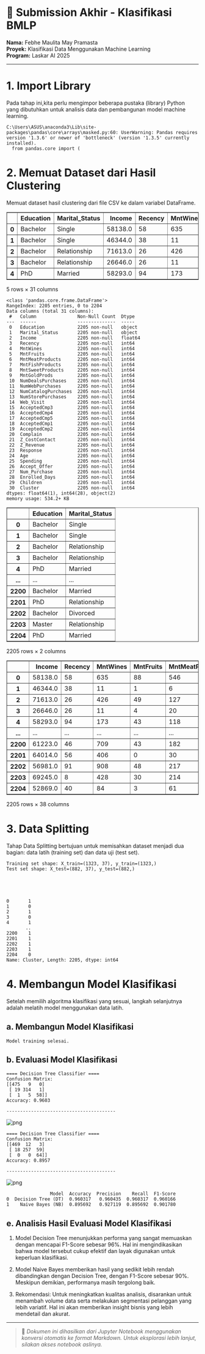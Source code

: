 # 🎯 Submission Akhir - Klasifikasi BMLP
**Nama:** Febhe Maulita May Pramasta  
**Proyek:** Klasifikasi Data Menggunakan Machine Learning  
**Program:** Laskar AI 2025

---

# **1. Import Library**
Pada tahap ini,kita perlu mengimpor beberapa pustaka (library) Python yang dibutuhkan untuk analisis data dan pembangunan model machine learning.

    C:\Users\ASUS\anaconda3\Lib\site-packages\pandas\core\arrays\masked.py:60: UserWarning: Pandas requires version '1.3.6' or newer of 'bottleneck' (version '1.3.5' currently installed).
      from pandas.core import (


# **2. Memuat Dataset dari Hasil Clustering**

Memuat dataset hasil clustering dari file CSV ke dalam variabel DataFrame.




<div>
<style scoped>
    .dataframe tbody tr th:only-of-type {
        vertical-align: middle;
    }

    .dataframe tbody tr th {
        vertical-align: top;
    }

    .dataframe thead th {
        text-align: right;
    }
</style>
<table border="1" class="dataframe">
  <thead>
    <tr style="text-align: right;">
      <th></th>
      <th>Education</th>
      <th>Marital_Status</th>
      <th>Income</th>
      <th>Recency</th>
      <th>MntWines</th>
      <th>MntFruits</th>
      <th>MntMeatProducts</th>
      <th>MntFishProducts</th>
      <th>MntSweetProducts</th>
      <th>MntGoldProds</th>
      <th>...</th>
      <th>Z_CostContact</th>
      <th>Z_Revenue</th>
      <th>Response</th>
      <th>Age</th>
      <th>Spending</th>
      <th>Accept_Offer</th>
      <th>Num_Purchase</th>
      <th>Enrolled_Days</th>
      <th>Children</th>
      <th>Cluster</th>
    </tr>
  </thead>
  <tbody>
    <tr>
      <th>0</th>
      <td>Bachelor</td>
      <td>Single</td>
      <td>58138.0</td>
      <td>58</td>
      <td>635</td>
      <td>88</td>
      <td>546</td>
      <td>172</td>
      <td>88</td>
      <td>88</td>
      <td>...</td>
      <td>3</td>
      <td>11</td>
      <td>1</td>
      <td>67</td>
      <td>1617</td>
      <td>1</td>
      <td>25</td>
      <td>663</td>
      <td>0</td>
      <td>2</td>
    </tr>
    <tr>
      <th>1</th>
      <td>Bachelor</td>
      <td>Single</td>
      <td>46344.0</td>
      <td>38</td>
      <td>11</td>
      <td>1</td>
      <td>6</td>
      <td>2</td>
      <td>1</td>
      <td>6</td>
      <td>...</td>
      <td>3</td>
      <td>11</td>
      <td>0</td>
      <td>70</td>
      <td>27</td>
      <td>0</td>
      <td>6</td>
      <td>113</td>
      <td>2</td>
      <td>1</td>
    </tr>
    <tr>
      <th>2</th>
      <td>Bachelor</td>
      <td>Relationship</td>
      <td>71613.0</td>
      <td>26</td>
      <td>426</td>
      <td>49</td>
      <td>127</td>
      <td>111</td>
      <td>21</td>
      <td>42</td>
      <td>...</td>
      <td>3</td>
      <td>11</td>
      <td>0</td>
      <td>59</td>
      <td>776</td>
      <td>0</td>
      <td>21</td>
      <td>312</td>
      <td>0</td>
      <td>2</td>
    </tr>
    <tr>
      <th>3</th>
      <td>Bachelor</td>
      <td>Relationship</td>
      <td>26646.0</td>
      <td>26</td>
      <td>11</td>
      <td>4</td>
      <td>20</td>
      <td>10</td>
      <td>3</td>
      <td>5</td>
      <td>...</td>
      <td>3</td>
      <td>11</td>
      <td>0</td>
      <td>40</td>
      <td>53</td>
      <td>0</td>
      <td>8</td>
      <td>139</td>
      <td>1</td>
      <td>1</td>
    </tr>
    <tr>
      <th>4</th>
      <td>PhD</td>
      <td>Married</td>
      <td>58293.0</td>
      <td>94</td>
      <td>173</td>
      <td>43</td>
      <td>118</td>
      <td>46</td>
      <td>27</td>
      <td>15</td>
      <td>...</td>
      <td>3</td>
      <td>11</td>
      <td>0</td>
      <td>43</td>
      <td>422</td>
      <td>0</td>
      <td>19</td>
      <td>161</td>
      <td>1</td>
      <td>2</td>
    </tr>
  </tbody>
</table>
<p>5 rows × 31 columns</p>
</div>



    <class 'pandas.core.frame.DataFrame'>
    RangeIndex: 2205 entries, 0 to 2204
    Data columns (total 31 columns):
     #   Column               Non-Null Count  Dtype  
    ---  ------               --------------  -----  
     0   Education            2205 non-null   object 
     1   Marital_Status       2205 non-null   object 
     2   Income               2205 non-null   float64
     3   Recency              2205 non-null   int64  
     4   MntWines             2205 non-null   int64  
     5   MntFruits            2205 non-null   int64  
     6   MntMeatProducts      2205 non-null   int64  
     7   MntFishProducts      2205 non-null   int64  
     8   MntSweetProducts     2205 non-null   int64  
     9   MntGoldProds         2205 non-null   int64  
     10  NumDealsPurchases    2205 non-null   int64  
     11  NumWebPurchases      2205 non-null   int64  
     12  NumCatalogPurchases  2205 non-null   int64  
     13  NumStorePurchases    2205 non-null   int64  
     14  Web_Visit            2205 non-null   int64  
     15  AcceptedCmp3         2205 non-null   int64  
     16  AcceptedCmp4         2205 non-null   int64  
     17  AcceptedCmp5         2205 non-null   int64  
     18  AcceptedCmp1         2205 non-null   int64  
     19  AcceptedCmp2         2205 non-null   int64  
     20  Complain             2205 non-null   int64  
     21  Z_CostContact        2205 non-null   int64  
     22  Z_Revenue            2205 non-null   int64  
     23  Response             2205 non-null   int64  
     24  Age                  2205 non-null   int64  
     25  Spending             2205 non-null   int64  
     26  Accept_Offer         2205 non-null   int64  
     27  Num_Purchase         2205 non-null   int64  
     28  Enrolled_Days        2205 non-null   int64  
     29  Children             2205 non-null   int64  
     30  Cluster              2205 non-null   int64  
    dtypes: float64(1), int64(28), object(2)
    memory usage: 534.2+ KB





<div>
<style scoped>
    .dataframe tbody tr th:only-of-type {
        vertical-align: middle;
    }

    .dataframe tbody tr th {
        vertical-align: top;
    }

    .dataframe thead th {
        text-align: right;
    }
</style>
<table border="1" class="dataframe">
  <thead>
    <tr style="text-align: right;">
      <th></th>
      <th>Education</th>
      <th>Marital_Status</th>
    </tr>
  </thead>
  <tbody>
    <tr>
      <th>0</th>
      <td>Bachelor</td>
      <td>Single</td>
    </tr>
    <tr>
      <th>1</th>
      <td>Bachelor</td>
      <td>Single</td>
    </tr>
    <tr>
      <th>2</th>
      <td>Bachelor</td>
      <td>Relationship</td>
    </tr>
    <tr>
      <th>3</th>
      <td>Bachelor</td>
      <td>Relationship</td>
    </tr>
    <tr>
      <th>4</th>
      <td>PhD</td>
      <td>Married</td>
    </tr>
    <tr>
      <th>...</th>
      <td>...</td>
      <td>...</td>
    </tr>
    <tr>
      <th>2200</th>
      <td>Bachelor</td>
      <td>Married</td>
    </tr>
    <tr>
      <th>2201</th>
      <td>PhD</td>
      <td>Relationship</td>
    </tr>
    <tr>
      <th>2202</th>
      <td>Bachelor</td>
      <td>Divorced</td>
    </tr>
    <tr>
      <th>2203</th>
      <td>Master</td>
      <td>Relationship</td>
    </tr>
    <tr>
      <th>2204</th>
      <td>PhD</td>
      <td>Married</td>
    </tr>
  </tbody>
</table>
<p>2205 rows × 2 columns</p>
</div>






<div>
<style scoped>
    .dataframe tbody tr th:only-of-type {
        vertical-align: middle;
    }

    .dataframe tbody tr th {
        vertical-align: top;
    }

    .dataframe thead th {
        text-align: right;
    }
</style>
<table border="1" class="dataframe">
  <thead>
    <tr style="text-align: right;">
      <th></th>
      <th>Income</th>
      <th>Recency</th>
      <th>MntWines</th>
      <th>MntFruits</th>
      <th>MntMeatProducts</th>
      <th>MntFishProducts</th>
      <th>MntSweetProducts</th>
      <th>MntGoldProds</th>
      <th>NumDealsPurchases</th>
      <th>NumWebPurchases</th>
      <th>...</th>
      <th>Cluster</th>
      <th>Education_Bachelor</th>
      <th>Education_Basic</th>
      <th>Education_Master</th>
      <th>Education_PhD</th>
      <th>Marital_Status_Divorced</th>
      <th>Marital_Status_Married</th>
      <th>Marital_Status_Relationship</th>
      <th>Marital_Status_Single</th>
      <th>Marital_Status_Widow</th>
    </tr>
  </thead>
  <tbody>
    <tr>
      <th>0</th>
      <td>58138.0</td>
      <td>58</td>
      <td>635</td>
      <td>88</td>
      <td>546</td>
      <td>172</td>
      <td>88</td>
      <td>88</td>
      <td>3</td>
      <td>8</td>
      <td>...</td>
      <td>2</td>
      <td>True</td>
      <td>False</td>
      <td>False</td>
      <td>False</td>
      <td>False</td>
      <td>False</td>
      <td>False</td>
      <td>True</td>
      <td>False</td>
    </tr>
    <tr>
      <th>1</th>
      <td>46344.0</td>
      <td>38</td>
      <td>11</td>
      <td>1</td>
      <td>6</td>
      <td>2</td>
      <td>1</td>
      <td>6</td>
      <td>2</td>
      <td>1</td>
      <td>...</td>
      <td>1</td>
      <td>True</td>
      <td>False</td>
      <td>False</td>
      <td>False</td>
      <td>False</td>
      <td>False</td>
      <td>False</td>
      <td>True</td>
      <td>False</td>
    </tr>
    <tr>
      <th>2</th>
      <td>71613.0</td>
      <td>26</td>
      <td>426</td>
      <td>49</td>
      <td>127</td>
      <td>111</td>
      <td>21</td>
      <td>42</td>
      <td>1</td>
      <td>8</td>
      <td>...</td>
      <td>2</td>
      <td>True</td>
      <td>False</td>
      <td>False</td>
      <td>False</td>
      <td>False</td>
      <td>False</td>
      <td>True</td>
      <td>False</td>
      <td>False</td>
    </tr>
    <tr>
      <th>3</th>
      <td>26646.0</td>
      <td>26</td>
      <td>11</td>
      <td>4</td>
      <td>20</td>
      <td>10</td>
      <td>3</td>
      <td>5</td>
      <td>2</td>
      <td>2</td>
      <td>...</td>
      <td>1</td>
      <td>True</td>
      <td>False</td>
      <td>False</td>
      <td>False</td>
      <td>False</td>
      <td>False</td>
      <td>True</td>
      <td>False</td>
      <td>False</td>
    </tr>
    <tr>
      <th>4</th>
      <td>58293.0</td>
      <td>94</td>
      <td>173</td>
      <td>43</td>
      <td>118</td>
      <td>46</td>
      <td>27</td>
      <td>15</td>
      <td>5</td>
      <td>5</td>
      <td>...</td>
      <td>2</td>
      <td>False</td>
      <td>False</td>
      <td>False</td>
      <td>True</td>
      <td>False</td>
      <td>True</td>
      <td>False</td>
      <td>False</td>
      <td>False</td>
    </tr>
    <tr>
      <th>...</th>
      <td>...</td>
      <td>...</td>
      <td>...</td>
      <td>...</td>
      <td>...</td>
      <td>...</td>
      <td>...</td>
      <td>...</td>
      <td>...</td>
      <td>...</td>
      <td>...</td>
      <td>...</td>
      <td>...</td>
      <td>...</td>
      <td>...</td>
      <td>...</td>
      <td>...</td>
      <td>...</td>
      <td>...</td>
      <td>...</td>
      <td>...</td>
    </tr>
    <tr>
      <th>2200</th>
      <td>61223.0</td>
      <td>46</td>
      <td>709</td>
      <td>43</td>
      <td>182</td>
      <td>42</td>
      <td>118</td>
      <td>247</td>
      <td>2</td>
      <td>9</td>
      <td>...</td>
      <td>2</td>
      <td>True</td>
      <td>False</td>
      <td>False</td>
      <td>False</td>
      <td>False</td>
      <td>True</td>
      <td>False</td>
      <td>False</td>
      <td>False</td>
    </tr>
    <tr>
      <th>2201</th>
      <td>64014.0</td>
      <td>56</td>
      <td>406</td>
      <td>0</td>
      <td>30</td>
      <td>0</td>
      <td>0</td>
      <td>8</td>
      <td>7</td>
      <td>8</td>
      <td>...</td>
      <td>2</td>
      <td>False</td>
      <td>False</td>
      <td>False</td>
      <td>True</td>
      <td>False</td>
      <td>False</td>
      <td>True</td>
      <td>False</td>
      <td>False</td>
    </tr>
    <tr>
      <th>2202</th>
      <td>56981.0</td>
      <td>91</td>
      <td>908</td>
      <td>48</td>
      <td>217</td>
      <td>32</td>
      <td>12</td>
      <td>24</td>
      <td>1</td>
      <td>2</td>
      <td>...</td>
      <td>2</td>
      <td>True</td>
      <td>False</td>
      <td>False</td>
      <td>False</td>
      <td>True</td>
      <td>False</td>
      <td>False</td>
      <td>False</td>
      <td>False</td>
    </tr>
    <tr>
      <th>2203</th>
      <td>69245.0</td>
      <td>8</td>
      <td>428</td>
      <td>30</td>
      <td>214</td>
      <td>80</td>
      <td>30</td>
      <td>61</td>
      <td>2</td>
      <td>6</td>
      <td>...</td>
      <td>2</td>
      <td>False</td>
      <td>False</td>
      <td>True</td>
      <td>False</td>
      <td>False</td>
      <td>False</td>
      <td>True</td>
      <td>False</td>
      <td>False</td>
    </tr>
    <tr>
      <th>2204</th>
      <td>52869.0</td>
      <td>40</td>
      <td>84</td>
      <td>3</td>
      <td>61</td>
      <td>2</td>
      <td>1</td>
      <td>21</td>
      <td>3</td>
      <td>3</td>
      <td>...</td>
      <td>1</td>
      <td>False</td>
      <td>False</td>
      <td>False</td>
      <td>True</td>
      <td>False</td>
      <td>True</td>
      <td>False</td>
      <td>False</td>
      <td>False</td>
    </tr>
  </tbody>
</table>
<p>2205 rows × 38 columns</p>
</div>



# **3. Data Splitting**
Tahap Data Splitting bertujuan untuk memisahkan dataset menjadi dua bagian: data latih (training set) dan data uji (test set).

    Training set shape: X_train=(1323, 37), y_train=(1323,)
    Test set shape: X_test=(882, 37), y_test=(882,)





    0       1
    1       0
    2       1
    3       0
    4       1
           ..
    2200    1
    2201    1
    2202    1
    2203    1
    2204    0
    Name: Cluster, Length: 2205, dtype: int64



# **4. Membangun Model Klasifikasi**
Setelah memilih algoritma klasifikasi yang sesuai, langkah selanjutnya adalah melatih model menggunakan data latih.

## **a. Membangun Model Klasifikasi**

    Model training selesai.


## **b. Evaluasi Model Klasifikasi**

    ==== Decision Tree Classifier ====
    Confusion Matrix:
    [[475   9   0]
     [ 19 314   1]
     [  1   5  58]]
    Accuracy: 0.9603
    
    ----------------------------------------
    



    
![png](output_14_1.png)
    


    ==== Decision Tree Classifier ====
    Confusion Matrix:
    [[469  12   3]
     [ 18 257  59]
     [  0   0  64]]
    Accuracy: 0.8957
    
    ----------------------------------------
    



    
![png](output_15_1.png)
    


                    Model  Accuracy  Precision    Recall  F1-Score
    0  Decision Tree (DT)  0.960317   0.960435  0.960317  0.960166
    1    Naive Bayes (NB)  0.895692   0.927119  0.895692  0.901780


## **e. Analisis Hasil Evaluasi Model Klasifikasi**

1. Model Decision Tree menunjukkan performa yang sangat memuaskan dengan mencapai F1-Score sebesar 96%. Hal ini mengindikasikan bahwa model tersebut cukup efektif dan layak digunakan untuk keperluan klasifikasi.

2. Model Naive Bayes memberikan hasil yang sedikit lebih rendah dibandingkan dengan Decision Tree, dengan F1-Score sebesar 90%. Meskipun demikian, performanya masih tergolong baik.

3. Rekomendasi: Untuk meningkatkan kualitas analisis, disarankan untuk menambah volume data serta melakukan segmentasi pelanggan yang lebih variatif. Hal ini akan memberikan insight bisnis yang lebih mendetail dan akurat.
---

> 📘 *Dokumen ini dihasilkan dari Jupyter Notebook menggunakan konversi otomatis ke format Markdown. Untuk eksplorasi lebih lanjut, silakan akses notebook aslinya.*

